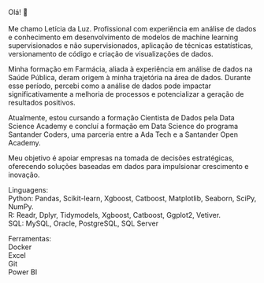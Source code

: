 Olá! 👋
<br><br> Me chamo Letícia da Luz. Profissional com experiência em análise de dados e conhecimento em desenvolvimento de modelos de machine learning supervisionados e não supervisionados, aplicação de técnicas estatísticas, versionamento de código e criação de visualizações de dados.

Minha formação em Farmácia, aliada à experiência em análise de dados na Saúde Pública, deram origem à minha trajetória na área de dados. Durante esse período, percebi como a análise de dados pode impactar significativamente a melhoria de processos e potencializar a geração de resultados positivos.  

Atualmente, estou cursando a formação Cientista de Dados pela Data Science Academy e concluí a formação em Data Science do programa Santander Coders, uma parceria entre a Ada Tech e a Santander Open Academy.  

Meu objetivo é apoiar empresas na tomada de decisões estratégicas, oferecendo soluções baseadas em dados para impulsionar crescimento e inovação.  

Linguagens:   
Python: Pandas, Scikit-learn, Xgboost, Catboost, Matplotlib, Seaborn, SciPy, NumPy.  
R: Readr, Dplyr, Tidymodels, Xgboost, Catboost, Ggplot2, Vetiver.  
SQL: MySQL, Oracle, PostgreSQL, SQL Server 

Ferramentas:  
Docker  
Excel   
Git       
Power BI  

